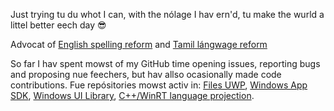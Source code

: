 Just trying tu du whot I can, with the nólage I hav ern'd, tu make the wurld a littel better eech day :sunglasses:

Advocat of [English spelling reform](https://github.com/JaiganeshKumaran/Nue-Clear-English) and [Tamil lángwage reform](https://github.com/JaiganeshKumaran/Naveena-Tamil)

So far I hav spent mowst of my GitHub time opening issues, reporting bugs and proposing nue feechers, but hav allso ocasionally made code contributions.
Fue repósitories mowst activ in: [Files UWP](https://github.com/files-community/Files/issues?q=author%3AJaiganeshKumaran), [Windows App SDK](https://github.com/microsoft/WindowsAppSDK/issues?q=author%3AJaiganeshKumaran), [Windows UI Library](https://github.com/microsoft/microsoft-ui-xaml/issues?q=author%3AJaiganeshKumaran), [C++/WinRT language projection](https://github.com/microsoft/cppwinrt/issues?q=%20author%3AJaiganeshKumaran).
